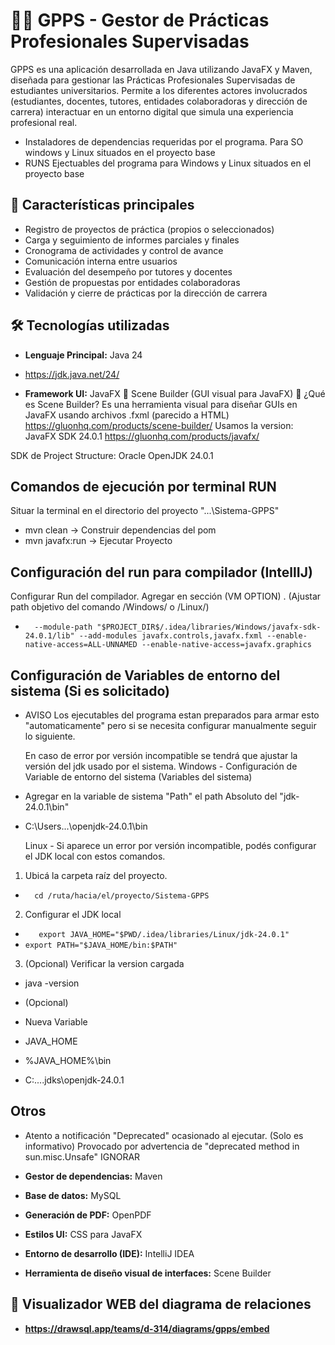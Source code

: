 # 🧑‍🎓 GPPS - Gestor de Prácticas Profesionales Supervisadas

GPPS es una aplicación desarrollada en Java utilizando JavaFX y Maven, diseñada para gestionar las Prácticas Profesionales Supervisadas de estudiantes universitarios. Permite a los diferentes actores involucrados (estudiantes, docentes, tutores, entidades colaboradoras y dirección de carrera) interactuar en un entorno digital que simula una experiencia profesional real.

- Instaladores de dependencias requeridas por el programa. Para SO windows y Linux situados en el proyecto base
- RUNS Ejectuables del programa para Windows y Linux situados en el proyecto base

## 🚀 Características principales

- Registro de proyectos de práctica (propios o seleccionados)
- Carga y seguimiento de informes parciales y finales
- Cronograma de actividades y control de avance
- Comunicación interna entre usuarios
- Evaluación del desempeño por tutores y docentes
- Gestión de propuestas por entidades colaboradoras
- Validación y cierre de prácticas por la dirección de carrera

## 🛠 Tecnologías utilizadas

- **Lenguaje Principal:** Java 24
- https://jdk.java.net/24/
  
- **Framework UI:** JavaFX
    🧰 Scene Builder (GUI visual para JavaFX)
    🔧 ¿Qué es Scene Builder?
    Es una herramienta visual para diseñar GUIs en JavaFX usando archivos .fxml (parecido a HTML)
    https://gluonhq.com/products/scene-builder/
Usamos la version: 
JavaFX SDK 24.0.1
https://gluonhq.com/products/javafx/

SDK de Project Structure: Oracle OpenJDK 24.0.1

## Comandos de ejecución por terminal RUN
Situar la terminal en el directorio del proyecto "...\Sistema-GPPS"

- mvn clean           -> Construir dependencias del pom
- mvn javafx:run      -> Ejecutar Proyecto

## Configuración del run para compilador (IntellIJ)
Configurar Run del compilador. Agregar en sección (VM OPTION) . (Ajustar path objetivo del comando /Windows/ o /Linux/)

- `   --module-path "$PROJECT_DIR$/.idea/libraries/Windows/javafx-sdk-24.0.1/lib" --add-modules javafx.controls,javafx.fxml --enable-native-access=ALL-UNNAMED --enable-native-access=javafx.graphics 
`
## Configuración de Variables de entorno del sistema (Si es solicitado)
- AVISO
  Los ejecutables del programa estan preparados para armar esto "automaticamente" pero si se necesita configurar manualmente seguir lo siguiente.

  En caso de error por versión incompatible se tendrá que ajustar la versión del jdk usado por el sistema.
  Windows - Configuración de Variable de entorno del sistema (Variables del sistema)
- Agregar en la variable de sistema "Path" el path Absoluto del "jdk-24.0.1\bin"
- C:\Users\...\openjdk-24.0.1\bin

  Linux - Si aparece un error por versión incompatible, podés configurar el JDK local con estos comandos.
 1. Ubicá la carpeta raíz del proyecto.
- `   cd /ruta/hacia/el/proyecto/Sistema-GPPS
`
 2. Configurar el JDK local
- `    export JAVA_HOME="$PWD/.idea/libraries/Linux/jdk-24.0.1"
`   
- ` export PATH="$JAVA_HOME/bin:$PATH"
`
 3. (Opcional) Verificar la version cargada
- java -version


- (Opcional)
- Nueva Variable
- JAVA_HOME
- %JAVA_HOME%\bin
- C:\...\.jdks\openjdk-24.0.1

## Otros
- Atento a notificación "Deprecated" ocasionado al ejecutar. (Solo es informativo)
Provocado por advertencia de "deprecated method in sun.misc.Unsafe"
IGNORAR

- **Gestor de dependencias:** Maven

- **Base de datos:** MySQL

- **Generación de PDF:** OpenPDF

- **Estilos UI:** CSS para JavaFX
  
- **Entorno de desarrollo (IDE):** IntelliJ IDEA

- **Herramienta de diseño visual de interfaces:** Scene Builder

## 👀 Visualizador WEB del diagrama de relaciones
- **https://drawsql.app/teams/d-314/diagrams/gpps/embed**
